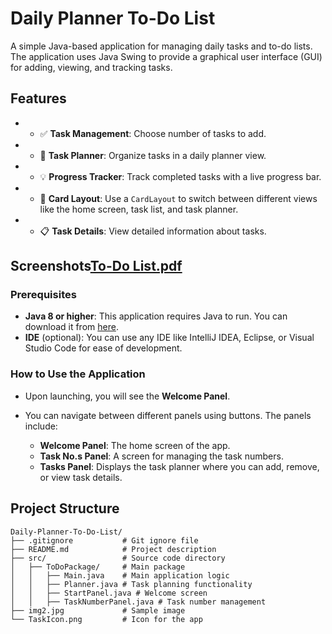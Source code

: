 # Daily Planner To-Do List

A simple Java-based application for managing daily tasks and to-do lists. The application uses Java Swing to provide a graphical user interface (GUI) for adding, viewing, and tracking tasks.

## Features

* - ✅ **Task Management**: Choose number of tasks to add.
* - 📅 **Task Planner**: Organize tasks in a daily planner view.
* - 💡 **Progress Tracker**: Track completed tasks with a live progress bar.
* - 🔁 **Card Layout**: Use a `CardLayout` to switch between different views like the home screen, task list, and task planner.
* - 📋 **Task Details**: View detailed information about tasks.

## Screenshots[To-Do List.pdf](https://github.com/user-attachments/files/20148686/To-Do.List.pdf)



### Prerequisites

* **Java 8 or higher**: This application requires Java to run. You can download it from [here](https://www.oracle.com/java/technologies/javase-jdk8-downloads.html).
* **IDE** (optional): You can use any IDE like IntelliJ IDEA, Eclipse, or Visual Studio Code for ease of development.

### How to Use the Application

* Upon launching, you will see the **Welcome Panel**.
* You can navigate between different panels using buttons. The panels include:

  * **Welcome Panel**: The home screen of the app.
  * **Task No.s Panel**: A screen for managing the task numbers.
  * **Tasks Panel**: Displays the task planner where you can add, remove, or view task details.

## Project Structure

```
Daily-Planner-To-Do-List/
├── .gitignore           # Git ignore file
├── README.md            # Project description
├── src/                 # Source code directory
│   ├── ToDoPackage/     # Main package
│   │   ├── Main.java    # Main application logic
│   │   ├── Planner.java # Task planning functionality
│   │   ├── StartPanel.java # Welcome screen
│   │   ├── TaskNumberPanel.java # Task number management
├── img2.jpg             # Sample image
└── TaskIcon.png         # Icon for the app
```
